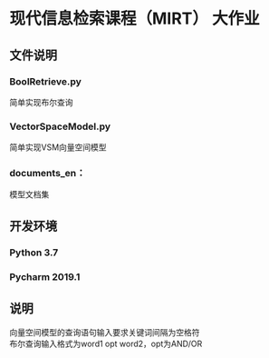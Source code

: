 # 现代信息检索课程（MIRT） 大作业
## 文件说明
### BoolRetrieve.py
简单实现布尔查询
### VectorSpaceModel.py
简单实现VSM向量空间模型
### documents_en：
模型文档集
## 开发环境
### Python 3.7
### Pycharm 2019.1
## 说明
向量空间模型的查询语句输入要求关键词间隔为空格符  
布尔查询输入格式为word1 opt word2，opt为AND/OR
